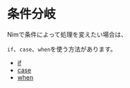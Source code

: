 # 条件分岐

Nimで条件によって処理を変えたい場合は、

`if`、`case`、`when`を使う方法があります。

- [if](/condition/if.html)
- [case](/condition/case.html)
- [when](/condition/when.html)
